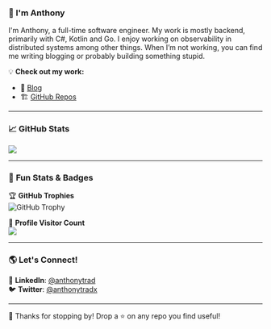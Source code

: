 ### 👋 I'm Anthony

I'm Anthony, a full-time software engineer. My work is mostly backend, primarily with C#, Kotlin and Go. I enjoy working on observability in distributed systems among other things.
When I’m not working, you can find me writing blogging or probably building something stupid.  

💡 **Check out my work:**  
<!-- - 📺 [YouTube](https://www.youtube.com/c/your-channel)   -->
- 📜 [Blog](https://appendonlyblog.com)  
- 🏗 [GitHub Repos](https://github.com/antcompile)  

---

### 📈 **GitHub Stats**
<img src="https://github-readme-stats.vercel.app/api?username=antcompile&show_icons=true&theme=dracula" />

---

### 🎯 **Fun Stats & Badges**
🏆 **GitHub Trophies**  
![GitHub Trophy](https://github-profile-trophy.vercel.app/?username=antcompile&theme=dracula)

📌 **Profile Visitor Count**  
![](https://komarev.com/ghpvc/?username=antcompile&style=flat-square&color=blue)

---

### 🌎 **Let's Connect!**
💼 **LinkedIn**: [@anthonytrad](https://linkedin.com/in/anthonytrad)  
🐦 **Twitter**: [@anthonytradx](https://twitter.com/anthonytradx)  
<!-- 📺 **YouTube**: [@your-channel](https://www.youtube.com/c/your-channel)   -->

---

🚀 Thanks for stopping by! Drop a ⭐ on any repo you find useful!
